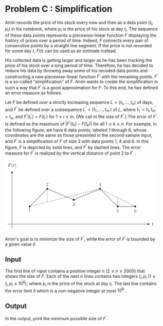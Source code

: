 # Problem C : Simplification

Amin records the price of his stock every now and then as a data point ($t_i, p_i$) in his notebook, where $p_i$ is the price of his stock at day $t_i$. The sequence of these data points represents a piecewise-linear function $F$ displaying the history of prices over a period of time. Indeed, $F$ connects every pair of consecutive points by a straight line segment. If the price is not recorded for some day $t$, $F(t)$ can be used as an estimate instead.

His collected data is getting larger and larger as he has been tracking the price of his stock over a long period of time. Therefore, he has decided to reduce his data by throwing away some of his recoded data points and constructing a new piecewise-linear function $F ^ \prime$ with the remaining points. $F ^ \prime$ is a so-called "simplification" of $F$. Amin wants to create the simplification in such a way that $F ^ \prime$ is a good approximation for $F$. To this end, he has defined an error measure as follows.

Let $F$ be defined over a strictly increasing sequence $L = \langle t_1, \dots, t_n \rangle$ of days, and $F ^ \prime$ be defined over a subsequence $L ^ \prime = \langle t_1 ^ \prime , \dots , t_m ^ \prime \rangle$ of $L$, where $t_1 ^ \prime = t_1, t_m ^ \prime = t_n$, and $F ^ \prime (t_i ^ \prime) = F (t_i ^ \prime)$ for $1 \le i \le m$. (We call $m$ the size of $F ^ \prime$.) The error of $F ^ \prime$ is defined as the maximum of $| F ^ \prime (t_k) - F (t_k) |$ for all $1 \le k \le n$. For example, in the following figure, we have 6 data points, labeled 1 through 6, whose coordinates are the same as those presented in the second sample input, and $F ^ \prime$ is a simplification of $F$ of size 3 with data points 1, 4 and 6. In this figure, $F$ is depicted by solid lines, and $F ^ \prime$ by dashed lines. The error measure for $F ^ \prime$ is realized by the vertical distance of point 2 to $F ^ \prime$ .

![Image](../../img/2022/c.png)

Amin's goal is to minimize the size of $F ^ \prime$, while the error of $F ^ \prime$ is bounded by a given value $\delta$

## Input

The first line of input contains a positive integer $n$ ($2 \le n \le 2000$) that shows the size of $F$. Each of the next $n$ lines contains two integers $t_i, p_i$ ($1 \le t_i, p_i \le 10 ^ 6$), where $p_i$ is the price of the stock at day $t_i$. The last line contains the error limit $\delta$ which is a non-negative integer at most $10 ^ 6$ .

## Output

In the output, print the minimum possible size of $F ^ \prime$
